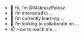 - 👋 Hi, I’m @MateuszPalosz
- 👀 I’m interested in ...
- 🌱 I’m currently learning ...
- 💞️ I’m looking to collaborate on ...
- 📫 How to reach me ...

<!---
MateuszPalosz/MateuszPalosz is a ✨ special ✨ repository because its `README.md` (this file) appears on your GitHub profile.
You can click the Preview link to take a look at your changes.
--->
